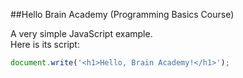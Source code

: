 ##Hello Brain Academy (Programming Basics Course)

A very simple JavaScript example.  
Here is its script:  

```javascript
document.write('<h1>Hello, Brain Academy!</h1>');
```